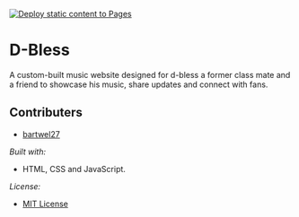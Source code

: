 [![Deploy static content to Pages](https://github.com/Bartwel27/D-BLESS/actions/workflows/static.yml/badge.svg?branch=main)](https://github.com/Bartwel27/D-BLESS/actions/workflows/static.yml)
# D-Bless
A custom-built music website designed for d-bless a former class mate and a friend to showcase his music, share updates and connect with fans.

## Contributers
- [bartwel27](https://github.com/bartwel27)


*Built with:*

- HTML, CSS and JavaScript.

*License:*

- [MIT License](https://raw.githubusercontent.com/Bartwel27/D-BLESS/main/LICENSE)
